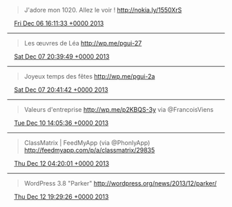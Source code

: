 > J'adore mon 1020. Allez le voir ! http://nokia.ly/1550XrS

<img src="/media/tweet.ico" width="12" /> [Fri Dec 06 16:11:33 +0000 2013](https://twitter.com/eduplessis/status/408992112663728128)

----

> Les œuvres de Léa http://wp.me/pgui-27

<img src="/media/tweet.ico" width="12" /> [Sat Dec 07 20:39:49 +0000 2013](https://twitter.com/eduplessis/status/409422014152052736)

----

> Joyeux temps des fêtes http://wp.me/pgui-2a

<img src="/media/tweet.ico" width="12" /> [Sat Dec 07 20:41:42 +0000 2013](https://twitter.com/eduplessis/status/409422486380367872)

----

> Valeurs d'entreprise http://wp.me/p2KBQS-3y via @FrancoisViens

<img src="/media/tweet.ico" width="12" /> [Tue Dec 10 14:05:36 +0000 2013](https://twitter.com/eduplessis/status/410409969645666304)

----

> ClassMatrix | FeedMyApp (via @PhonlyApp) http://feedmyapp.com/p/a/classmatrix/29835

<img src="/media/tweet.ico" width="12" /> [Thu Dec 12 04:20:01 +0000 2013](https://twitter.com/eduplessis/status/410987377164025856)

----

> WordPress 3.8 "Parker" http://wordpress.org/news/2013/12/parker/

<img src="/media/tweet.ico" width="12" /> [Thu Dec 12 19:29:26 +0000 2013](https://twitter.com/eduplessis/status/411216240787460096)